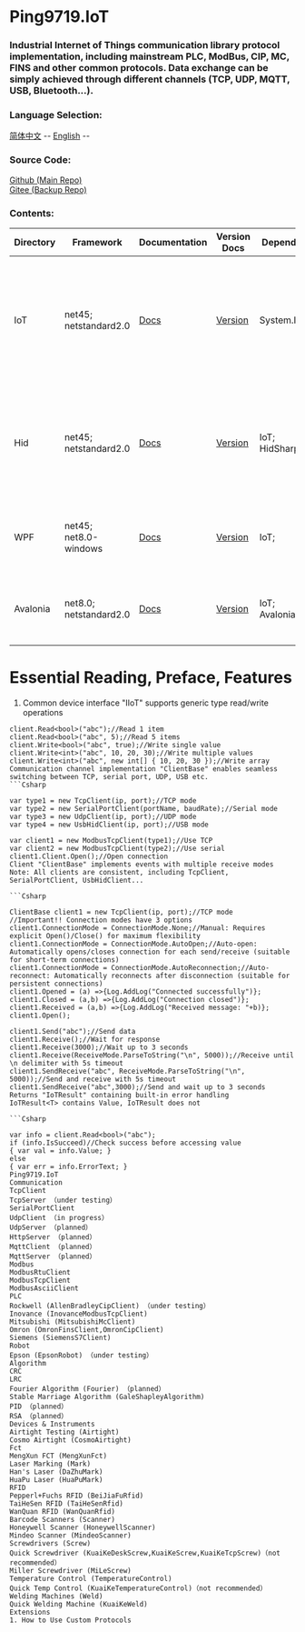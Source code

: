 ﻿# Ping9719.IoT

### Industrial Internet of Things communication library protocol implementation, including mainstream PLC, ModBus, CIP, MC, FINS and other common protocols. Data exchange can be simply achieved through different channels (TCP, UDP, MQTT, USB, Bluetooth...).

### Language Selection:
[简体中文](README.md) --
[English](README_en-US.md) --

### Source Code:
[Github (Main Repo)](https://github.com/ping9719/IoT)  
[Gitee (Backup Repo)](https://gitee.com/ping9719/IoT)   

### Contents:  
| Directory     |  Framework                      | Documentation                                      | Version Docs                                     |Dependencies          |Package (NuGet)</br>(Stable Release) | Description|
|----------|----------------------------|---------------------------------------------------|--------------------------------------------------|----------------------|-------------------------------------|-------|
| IoT      | net45;</br>netstandard2.0  | [Docs](Ping9719.IoT/docs/README.md)              |[Version](Ping9719.IoT/docs/VERSION.md)          | System.IO.Ports      |Ping9719.IoT                       | Cross-platform library. Contains communication protocols (TCP, UDP, USB...), industrial protocols (ModBus, MC, FINS...), algorithms (CRC, LRC...), and device drivers (RFID, barcode scanners...) |
| Hid      | net45;</br>netstandard2.0  | [Docs](Ping9719.IoT.Hid/docs/README.md)          |[Version](Ping9719.IoT.Hid/docs/VERSION.md)       | IoT;</br>HidSharp    |Ping9719.IoT.Hid                   | Cross-platform communication library. Extends IoT with USB/Bluetooth support for Android/iOS/Windows devices, enabling PLC-device communication via USB/Bluetooth |
| WPF      | net45;</br>net8.0-windows  | [Docs](Ping9719.IoT.WPF/docs/README.md)          |[Version](Ping9719.IoT.WPF/docs/VERSION.md)       | IoT;                 |Ping9719.IoT.WPF                   | UI library for Windows. Enables quick debugging of IoT protocols and devices on Windows platforms |
| Avalonia | net8.0;</br>netstandard2.0 | [Docs](Ping9719.IoT.Avalonia/docs/README.md)     |[Version](Ping9719.IoT.Avalonia/docs/VERSION.md)  | IoT;</br>Avalonia    |Ping9719.IoT.Avalonia              | Cross-platform UI library. Supports protocol/device debugging on Windows, Android, and iOS devices |

# Essential Reading, Preface, Features
1. Common device interface "IIoT" supports generic type read/write operations  
```CSharp
client.Read<bool>("abc");//Read 1 item
client.Read<bool>("abc", 5);//Read 5 items
client.Write<bool>("abc", true);//Write single value
client.Write<int>("abc", 10, 20, 30);//Write multiple values
client.Write<int>("abc", new int[] { 10, 20, 30 });//Write array
Communication channel implementation "ClientBase" enables seamless switching between TCP, serial port, UDP, USB etc.
```Csharp

var type1 = new TcpClient(ip, port);//TCP mode
var type2 = new SerialPortClient(portName, baudRate);//Serial mode
var type3 = new UdpClient(ip, port);//UDP mode
var type4 = new UsbHidClient(ip, port);//USB mode 

var client1 = new ModbusTcpClient(type1);//Use TCP
var client2 = new ModbusTcpClient(type2);//Use serial
client1.Client.Open();//Open connection
Client "ClientBase" implements events with multiple receive modes
Note: All clients are consistent, including TcpClient, SerialPortClient, UsbHidClient...

```Csharp

ClientBase client1 = new TcpClient(ip, port);//TCP mode
//Important!! Connection modes have 3 options
client1.ConnectionMode = ConnectionMode.None;//Manual: Requires explicit Open()/Close() for maximum flexibility
client1.ConnectionMode = ConnectionMode.AutoOpen;//Auto-open: Automatically opens/closes connection for each send/receive (suitable for short-term connections)
client1.ConnectionMode = ConnectionMode.AutoReconnection;//Auto-reconnect: Automatically reconnects after disconnection (suitable for persistent connections)
client1.Opened = (a) =>{Log.AddLog("Connected successfully")};
client1.Closed = (a,b) =>{Log.AddLog("Connection closed")};
client1.Received = (a,b) =>{Log.AddLog("Received message: "+b)};
client1.Open();

client1.Send("abc");//Send data
client1.Receive();//Wait for response
client1.Receive(3000);//Wait up to 3 seconds
client1.Receive(ReceiveMode.ParseToString("\n", 5000));//Receive until \n delimiter with 5s timeout
client1.SendReceive("abc", ReceiveMode.ParseToString("\n", 5000));//Send and receive with 5s timeout
client1.SendReceive("abc",3000);//Send and wait up to 3 seconds
Returns "IoTResult" containing built-in error handling
IoTResult<T> contains Value, IoTResult does not

```Csharp

var info = client.Read<bool>("abc");
if (info.IsSucceed)//Check success before accessing value
{ var val = info.Value; }
else
{ var err = info.ErrorText; }
Ping9719.IoT
Communication
TcpClient
TcpServer （under testing）
SerialPortClient
UdpClient （in progress）
UdpServer （planned）
HttpServer （planned）
MqttClient （planned）
MqttServer （planned）
Modbus
ModbusRtuClient
ModbusTcpClient
ModbusAsciiClient
PLC
Rockwell (AllenBradleyCipClient) （under testing）
Inovance (InovanceModbusTcpClient)
Mitsubishi (MitsubishiMcClient)
Omron (OmronFinsClient,OmronCipClient)
Siemens (SiemensS7Client)
Robot
Epson (EpsonRobot) （under testing）
Algorithm
CRC
LRC
Fourier Algorithm (Fourier) （planned）
Stable Marriage Algorithm (GaleShapleyAlgorithm)
PID （planned）
RSA （planned）
Devices & Instruments
Airtight Testing (Airtight)
Cosmo Airtight (CosmoAirtight)
Fct
MengXun FCT (MengXunFct)
Laser Marking (Mark)
Han's Laser (DaZhuMark)
HuaPu Laser (HuaPuMark)
RFID
Pepperl+Fuchs RFID (BeiJiaFuRfid)
TaiHeSen RFID (TaiHeSenRfid)
WanQuan RFID (WanQuanRfid)
Barcode Scanners (Scanner)
Honeywell Scanner (HoneywellScanner)
Mindeo Scanner (MindeoScanner)
Screwdrivers (Screw)
Quick Screwdriver (KuaiKeDeskScrew,KuaiKeScrew,KuaiKeTcpScrew)（not recommended）
Miller Screwdriver (MiLeScrew)
Temperature Control (TemperatureControl)
Quick Temp Control (KuaiKeTemperatureControl)（not recommended）
Welding Machines (Weld)
Quick Welding Machine (KuaiKeWeld)
Extensions
1. How to Use Custom Protocols
